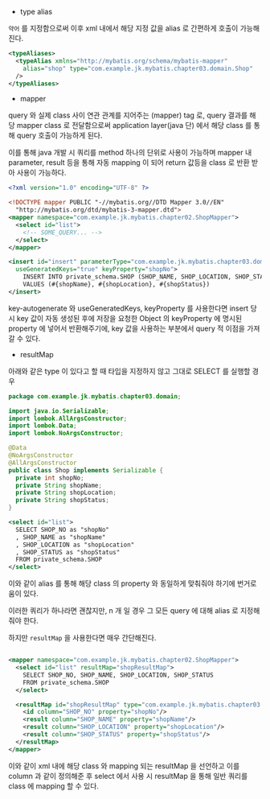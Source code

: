 - type alias

`약어` 를 지정함으로써 이후 xml 내에서 해당 지정 값을 alias 로 간편하게 호출이 가능해진다.

```xml
<typeAliases>
  <typeAlias xmlns="http://mybatis.org/schema/mybatis-mapper"
    alias="shop" type="com.example.jk.mybatis.chapter03.domain.Shop"
  />
</typeAliases>
```

- mapper

query 와 실제 class 사이 연관 관계를 지어주는 (mapper) tag 로, query 결과를 해당 mapper class 로 전달함으로써
application layer(java 단) 에서 해당 class 를 통해 query 호출이 가능하게 된다.

이를 통해 java 개발 시 쿼리를 method 하나의 단위로 사용이 가능하며 mapper 내 parameter, result 등을 통해 자동 mapping
이 되어 return 값등을 class 로 반환 받아 사용이 가능하다.

```xml
<?xml version="1.0" encoding="UTF-8" ?>

<!DOCTYPE mapper PUBLIC "-//mybatis.org//DTD Mapper 3.0//EN"
  "http://mybatis.org/dtd/mybatis-3-mapper.dtd">
<mapper namespace="com.example.jk.mybatis.chapter02.ShopMapper">
  <select id="list">
    <!-- SOME_QUERY... -->
  </select>
</mapper>
```

```xml
<insert id="insert" parameterType="com.example.jk.mybatis.chapter03.domain.Shop"
  useGeneratedKeys="true" keyProperty="shopNo">
    INSERT INTO private_schema.SHOP (SHOP_NAME, SHOP_LOCATION, SHOP_STATUS)
    VALUES (#{shopName}, #{shopLocation}, #{shopStatus})
</insert>
```

key-autogenerate 와 useGeneratedKeys, keyProperty 를 사용한다면 insert 당시 key 값이 자동 생성된 후에 저장을 요청한
Object 의 keyProperty 에 명시된 property 에 넣어서 반환해주기에, key 값을 사용하는 부분에서 query 적 이점을 가져갈 수 있다.

- resultMap

아래와 같은 type 이 있다고 할 때 타입을 지정하지 않고 그대로 SELECT 를 실행할 경우

```java
package com.example.jk.mybatis.chapter03.domain;

import java.io.Serializable;
import lombok.AllArgsConstructor;
import lombok.Data;
import lombok.NoArgsConstructor;

@Data
@NoArgsConstructor
@AllArgsConstructor
public class Shop implements Serializable {
  private int shopNo;
  private String shopName;
  private String shopLocation;
  private String shopStatus;
}
```

```xml
<select id="list">
  SELECT SHOP_NO as "shopNo"
  , SHOP_NAME as "shopName"
  , SHOP_LOCATION as "shopLocation"
  , SHOP_STATUS as "shopStatus"
  FROM private_schema.SHOP
</select>
```

이와 같이 alias 를 통해 해당 class 의 property 와 동일하게 맞춰줘야 하기에 번거로움이 있다.

이러한 쿼리가 하나라면 괜찮지만, n 개 일 경우 그 모든 query 에 대해 alias 로 지정해줘야 한다.

하지만 `resultMap` 을 사용한다면 매우 간단해진다.

```xml

<mapper namespace="com.example.jk.mybatis.chapter02.ShopMapper">
  <select id="list" resultMap="shopResultMap">
    SELECT SHOP_NO, SHOP_NAME, SHOP_LOCATION, SHOP_STATUS
    FROM private_schema.SHOP
  </select>

  <resultMap id="shopResultMap" type="com.example.jk.mybatis.chapter03.domain.Shop">
    <id column="SHOP_NO" property="shopNo"/>
    <result column="SHOP_NAME" property="shopName"/>
    <result column="SHOP_LOCATION" property="shopLocation"/>
    <result column="SHOP_STATUS" property="shopStatus"/>
  </resultMap>
</mapper>
```

이와 같이 xml 내에 해당 class 와 mapping 되는 resultMap 을 선언하고 이를 column 과 같이 정의해준 후 select 에서 사용 시 resultMap 을 통해
일반 쿼리를 class 에 mapping 할 수 있다.